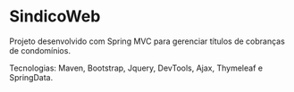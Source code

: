 # SindicoWeb
Projeto desenvolvido com Spring MVC para gerenciar títulos de cobranças de condomínios.

Tecnologias: Maven, Bootstrap, Jquery, DevTools, Ajax, Thymeleaf e SpringData.
